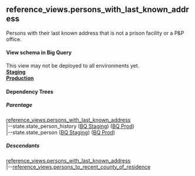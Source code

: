 ## reference_views.persons_with_last_known_address
Persons with their last known address that is not a prison facility or a P&P office.

#### View schema in Big Query
This view may not be deployed to all environments yet.<br/>
[**Staging**](https://console.cloud.google.com/bigquery?pli=1&p=recidiviz-staging&page=table&project=recidiviz-staging&d=reference_views&t=persons_with_last_known_address)
<br/>
[**Production**](https://console.cloud.google.com/bigquery?pli=1&p=recidiviz-123&page=table&project=recidiviz-123&d=reference_views&t=persons_with_last_known_address)
<br/>

#### Dependency Trees

##### Parentage
[reference_views.persons_with_last_known_address](../reference_views/persons_with_last_known_address.md) <br/>
|--state.state_person_history ([BQ Staging](https://console.cloud.google.com/bigquery?pli=1&p=recidiviz-staging&page=table&project=recidiviz-staging&d=state&t=state_person_history)) ([BQ Prod](https://console.cloud.google.com/bigquery?pli=1&p=recidiviz-123&page=table&project=recidiviz-123&d=state&t=state_person_history)) <br/>
|--state.state_person ([BQ Staging](https://console.cloud.google.com/bigquery?pli=1&p=recidiviz-staging&page=table&project=recidiviz-staging&d=state&t=state_person)) ([BQ Prod](https://console.cloud.google.com/bigquery?pli=1&p=recidiviz-123&page=table&project=recidiviz-123&d=state&t=state_person)) <br/>


##### Descendants
[reference_views.persons_with_last_known_address](../reference_views/persons_with_last_known_address.md) <br/>
|--[reference_views.persons_to_recent_county_of_residence](../reference_views/persons_to_recent_county_of_residence.md) <br/>

